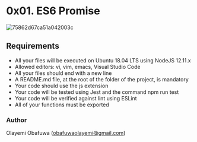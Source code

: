 #	0x01. ES6 Promise

![75862d67ca51a042003c](https://github.com/Obaflour/alx-low_level_programming/assets/111001224/194e0731-57ea-4a64-a695-12fad91d2c4e)

##	Requirements

- All your files will be executed on Ubuntu 18.04 LTS using NodeJS 12.11.x
- Allowed editors: vi, vim, emacs, Visual Studio Code
- All your files should end with a new line
- A README.md file, at the root of the folder of the project, is mandatory
- Your code should use the js extension
- Your code will be tested using Jest and the command npm run test
- Your code will be verified against lint using ESLint
- All of your functions must be exported

###	Author

Olayemi Obafuwa (obafuwaolayemi@gmail.com)
